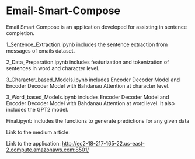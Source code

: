 # Email-Smart-Compose

Email Smart Compose is an application developed for assisting in sentence completion.

1_Sentence_Extraction.ipynb includes the sentence extraction from messages of emails dataset.

2_Data_Preparation.ipynb includes featurization and tokenization of sentences in word and character level.

3_Character_based_Models.ipynb includes Encoder Decoder Model and Encoder Decoder Model with Bahdanau Attention at character level.

3_Word_based_Models.ipynb includes Encoder Decoder Model and Encoder Decoder Model with Bahdanau Attention at word level. It also includes the GPT2 model.

Final.ipynb includes the functions to generate predictions for any given data

Link to the medium article: 

Link to the application: http://ec2-18-217-165-22.us-east-2.compute.amazonaws.com:8501/
